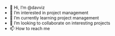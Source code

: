 - 👋 Hi, I’m @davviz
- 👀 I’m interested in project management 
- 🌱 I’m currently learning project management 
- 💞️ I’m looking to collaborate on interesting projects
- 📫 How to reach me 

<!---
davviz/davviz is a ✨ special ✨ repository because its `README.md` (this file) appears on your GitHub profile.
You can click the Preview link to take a look at your changes.
--->
